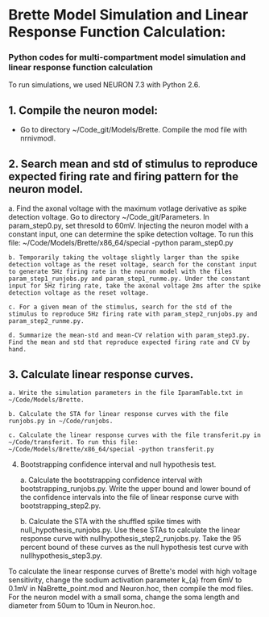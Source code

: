 # Brette Model Simulation and Linear Response Function Calculation:
### Python codes for multi-compartment model simulation and linear response function calculation

To run simulations, we used NEURON 7.3 with Python 2.6. 

## 1. Compile the neuron model:

 - Go to directory ~/Code_git/Models/Brette. Compile the mod file with nrnivmodl.

## 2. Search mean and std of stimulus to reproduce expected firing rate and firing pattern for the neuron model. 

a. Find the axonal voltage with the maximum votlage derivative as spike detection voltage. Go to directory ~/Code_git/Parameters. In param_step0.py, set thresold to 60mV. Injecting the neuron model with a constant input, one can determine the spike detection voltage. To run this file: ~/Code/Models/Brette/x86_64/special -python param_step0.py
    
    b. Temporarily taking the voltage slightly larger than the spike detection voltage as the reset voltage, search for the constant input to generate 5Hz firing rate in the neuron model with the files param_step1_runjobs.py and param_step1_runme.py. Under the constant input for 5Hz firing rate, take the axonal voltage 2ms after the spike detection voltage as the reset voltage.
    
    c. For a given mean of the stimulus, search for the std of the stimulus to reproduce 5Hz firing rate with param_step2_runjobs.py and param_step2_runme.py.
    
    d. Summarize the mean-std and mean-CV relation with param_step3.py. Find the mean and std that reproduce expected firing rate and CV by hand.
    
## 3. Calculate linear response curves.

    a. Write the simulation parameters in the file IparamTable.txt in ~/Code/Models/Brette.
    
    b. Calculate the STA for linear response curves with the file runjobs.py in ~/Code/runjobs.
    
    c. Calculate the linear response curves with the file transferit.py in ~/Code/transferit. To run this file: ~/Code/Models/Brette/x86_64/special -python transferit.py

4. Bootstrapping confidence interval and null hypothesis test.

    a. Calculate the bootstrapping confidence interval with bootstrapping_runjobs.py. Write the upper bound and lower bound of the confidence intervals into the file of linear response curve with bootstrapping_step2.py.

    b. Calculate the STA with the shuffled spike times with null_hypothesis_runjobs.py. Use these STAs to calculate the linear response curve with nullhypothesis_step2_runjobs.py. Take the 95 percent bound of these curves as the null hypothesis test curve with nullhypothesis_step3.py.

To calculate the linear response curves of Brette's model with high voltage sensitivity, change the sodium activation parameter k_{a} from 6mV to 0.1mV in NaBrette_point.mod and Neuron.hoc, then compile the mod files. For the neuron model with a small soma, change the soma length and diameter from 50um to 10um in Neuron.hoc.
